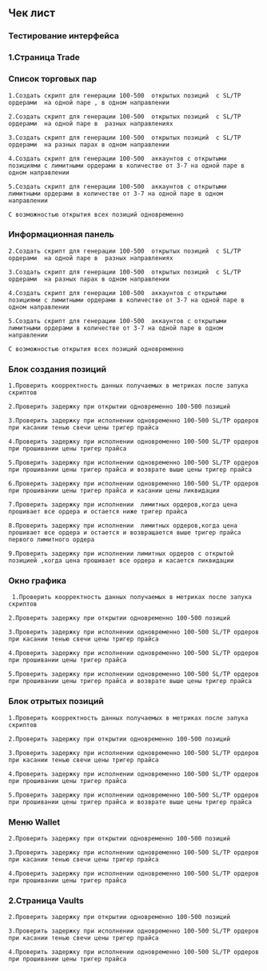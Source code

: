 ##  Чек лист 

### Тестирование интерфейса
### 1.Страница Trade
### Список торговых пар
    1.Создать скрипт для генерации 100-500  открытых позиций  с SL/TP ордерами  на одной паре , в одном направлении
   
    2.Создать скрипт для генерации 100-500  открытых позиций  с SL/TP ордерами  на одной паре в  разных направлениях 
    
    3.Создать скрипт для генерации 100-500  открытых позиций  с SL/TP ордерами  на разных парах в одном направлении
    
    4.Создать скрипт для генерации 100-500  аккаунтов с открытыми позициями с лимитными ордерами в количестве от 3-7 на одной паре в одном направлении
    
    5.Создать скрипт для генерации 100-500  аккаунтов с открытыми лимитными ордерами в количестве от 3-7 на одной паре в одном направлении
   
    С возможностью открытия всех позиций одновременно
 ### Информационная панель
   
    2.Создать скрипт для генерации 100-500  открытых позиций  с SL/TP ордерами  на одной паре в  разных направлениях 
    
    3.Создать скрипт для генерации 100-500  открытых позиций  с SL/TP ордерами  на разных парах в одном направлении
    
    4.Создать скрипт для генерации 100-500  аккаунтов с открытыми позициями с лимитными ордерами в количестве от 3-7 на одной паре в одном направлении
    
    5.Создать скрипт для генерации 100-500  аккаунтов с открытыми лимитными ордерами в количестве от 3-7 на одной паре в одном направлении
   
    С возможностью открытия всех позиций одновременно

### Блок создания  позиций
   
    1.Проверить коорректность данных получаемых в метриках после запука скриптов
   
    2.Проверить задержку при открытии одновременно 100-500 позиций 
   
    3.Проверить задержку при исполнении одновременно 100-500 SL/TP ордеров при касании тенью свечи цены тригер прайса
    
    4.Проверить задержку при исполнении одновременно 100-500 SL/TP ордеров при прошивании цены тригер прайса
    
    5.Проверить задержку при исполнении одновременно 100-500 SL/TP ордеров при прошивании цены тригер прайса и возврате выше цены тригер прайса
   
    6.Проверить задержку при исполнении одновременно 100-500 SL/TP ордеров при прошивании цены тригер прайса и касании цены ликвидации
   
    7.Проверить задержку при исполнении  лимитных ордеров,когда цена прошивает все ордера и остается ниже тригер прайса
   
    8.Проверить задержку при исполнении  лимитных ордеров,когда цена прошивает все ордера и остается и возвращается выше тригер прайса первого лимитного ордера
   
    9.Проверить задержку при исполнении лимитных ордеров с открытой позицией ,когда цена прошивает все ордера и касается ликвидации
    
### Окно графика
     
     1.Проверить коорректность данных получаемых в метриках после запука скриптов
   
    2.Проверить задержку при открытии одновременно 100-500 позиций 
   
    3.Проверить задержку при исполнении одновременно 100-500 SL/TP ордеров при касании тенью свечи цены тригер прайса
    
    4.Проверить задержку при исполнении одновременно 100-500 SL/TP ордеров при прошивании цены тригер прайса
    
    5.Проверить задержку при исполнении одновременно 100-500 SL/TP ордеров при прошивании цены тригер прайса и возврате выше цены тригер прайса
  
### Блок отрытых позиций 
  
    1.Проверить коорректность данных получаемых в метриках после запука скриптов
   
    2.Проверить задержку при открытии одновременно 100-500 позиций 
   
    3.Проверить задержку при исполнении одновременно 100-500 SL/TP ордеров при касании тенью свечи цены тригер прайса
    
    4.Проверить задержку при исполнении одновременно 100-500 SL/TP ордеров при прошивании цены тригер прайса
    
    5.Проверить задержку при исполнении одновременно 100-500 SL/TP ордеров при прошивании цены тригер прайса и возврате выше цены тригер прайса

 ### Меню Wallet
 
    2.Проверить задержку при открытии одновременно 100-500 позиций 
   
    3.Проверить задержку при исполнении одновременно 100-500 SL/TP ордеров при касании тенью свечи цены тригер прайса
    
    4.Проверить задержку при исполнении одновременно 100-500 SL/TP ордеров при прошивании цены тригер прайса

### 2.Страница Vaults

    2.Проверить задержку при открытии одновременно 100-500 позиций 
   
    3.Проверить задержку при исполнении одновременно 100-500 SL/TP ордеров при касании тенью свечи цены тригер прайса
    
    4.Проверить задержку при исполнении одновременно 100-500 SL/TP ордеров при прошивании цены тригер прайса
